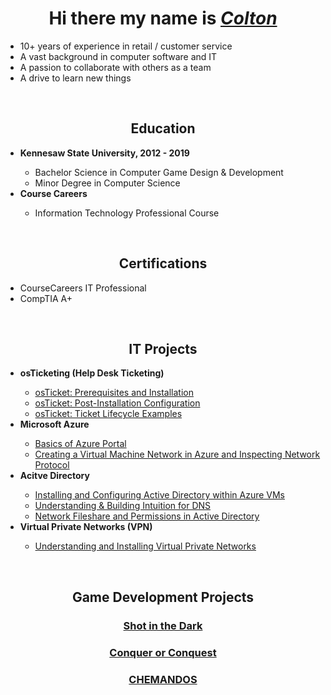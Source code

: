 <h1 align="center">Hi there my name is <i><a href= "https://www.linkedin.com/in/coltontrau/">Colton</a></i></h1>
<ul>
  <li>10+ years of experience in retail / customer service</li>
  <li>A vast background in computer software and IT</li>
  <li>A passion to collaborate with others as a team</li>
  <li>A drive to learn new things</li>
</ul>
<br>

<!-- Education -->

<h2 align = "center">Education</h2>

<ul>
  <li><b>Kennesaw State University, 2012 - 2019</b></li>
    <ul>
      <li>Bachelor Science in Computer Game Design & Development</li>
      <li>Minor Degree in Computer Science</li>
    </ul>
  
  <li><b>Course Careers</b></li>
   <ul>
      <li>Information Technology Professional Course</li>
   </ul>


</ul>

<br>

<!-- Certifications -->

<h2 align = "center">Certifications</h2>
<ul>
  <li>CourseCareers IT Professional</li>
  <li>CompTIA A+</li>
</ul>

<br>

<!-- IT Projects -->

<h2 align = "center">IT Projects</h2>

<ul>
<li><b>osTicketing (Help Desk Ticketing)</b></li>
  <ul>
    <!-- <a href = "https://github.com/ColtonTrauCC/osticket-prereqs">osTicket: Prerequisites and Installation</a> -->
  <li><a href = "https://github.com/ColtonTrauCC/osticket-prereqs">osTicket: Prerequisites and Installation</a></li>
  <li><a href = "https://github.com/ColtonTrauCC/post-install-config">osTicket: Post-Installation Configuration</a></li>
  <li><a href = "https://github.com/ColtonTrauCC/ticket-lifecycle">osTicket: Ticket Lifecycle Examples</a></li>
  </ul>
  
<li><b>Microsoft Azure</b></li>
  <ul>
  <li><a href = "https://github.com/ColtonTrauCC/azure-portal">Basics of Azure Portal</a></li>
  <li><a href = "https://github.com/ColtonTrauCC/vm-network">Creating a Virtual Machine Network in Azure and Inspecting Network Protocol</a></li>
  </ul>

<li><b>Acitve Directory</b></li>
  <ul>
  <li><a href = "https://github.com/ColtonTrauCC/active-directory">Installing and Configuring Active Directory within Azure VMs</a></li>
  <li><a href = "https://github.com/ColtonTrauCC/dns">Understanding & Building Intuition for DNS</a></li>
  <li><a href = "https://github.com/ColtonTrauCC/network-fileshare">Network Fileshare and Permissions in Active Directory</a></li>
  </ul>

<li><b>Virtual Private Networks (VPN)</b></li>
<ul>
  <li><a href = "https://github.com/ColtonTrauCC/vpn">Understanding and Installing Virtual Private Networks</a></li>
</ul>

</ul>
<br>

<!-- Game Dev Projects -->
 
<h2 align = "center">Game Development Projects</h2>
<h3 align = "center"><a href ="https://www.youtube.com/watch?v=YZ3JvLRN-3U&ab_channel=bee">Shot in the Dark</a></h3>
<h3 align = "center"><a href ="https://sites.google.com/view/ksucgdd-4814-coc/home">Conquer or Conquest</a></h3>
<h3 align = "center"><a href ="https://chematomicgame.wordpress.com/">CHEMANDOS</a></h3>


